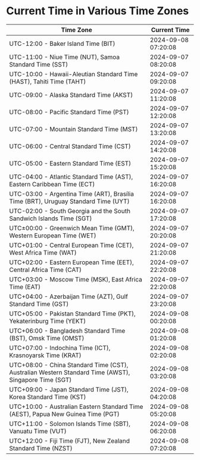 # Current Time in Various Time Zones

| Time Zone | Current Time |
|-----------|--------------|
| UTC-12:00 - Baker Island Time (BIT) | 2024-09-08 07:20:08 |
| UTC-11:00 - Niue Time (NUT), Samoa Standard Time (SST) | 2024-09-07 08:20:08 |
| UTC-10:00 - Hawaii-Aleutian Standard Time (HAST), Tahiti Time (TAHT) | 2024-09-07 09:20:08 |
| UTC-09:00 - Alaska Standard Time (AKST) | 2024-09-07 11:20:08 |
| UTC-08:00 - Pacific Standard Time (PST) | 2024-09-07 12:20:08 |
| UTC-07:00 - Mountain Standard Time (MST) | 2024-09-07 13:20:08 |
| UTC-06:00 - Central Standard Time (CST) | 2024-09-07 14:20:08 |
| UTC-05:00 - Eastern Standard Time (EST) | 2024-09-07 15:20:08 |
| UTC-04:00 - Atlantic Standard Time (AST), Eastern Caribbean Time (ECT) | 2024-09-07 16:20:08 |
| UTC-03:00 - Argentina Time (ART), Brasília Time (BRT), Uruguay Standard Time (UYT) | 2024-09-07 16:20:08 |
| UTC-02:00 - South Georgia and the South Sandwich Islands Time (SGT) | 2024-09-07 17:20:08 |
| UTC±00:00 - Greenwich Mean Time (GMT), Western European Time (WET) | 2024-09-07 20:20:08 |
| UTC+01:00 - Central European Time (CET), West Africa Time (WAT) | 2024-09-07 21:20:08 |
| UTC+02:00 - Eastern European Time (EET), Central Africa Time (CAT) | 2024-09-07 22:20:08 |
| UTC+03:00 - Moscow Time (MSK), East Africa Time (EAT) | 2024-09-07 22:20:08 |
| UTC+04:00 - Azerbaijan Time (AZT), Gulf Standard Time (GST) | 2024-09-07 23:20:08 |
| UTC+05:00 - Pakistan Standard Time (PKT), Yekaterinburg Time (YEKT) | 2024-09-08 00:20:08 |
| UTC+06:00 - Bangladesh Standard Time (BST), Omsk Time (OMST) | 2024-09-08 01:20:08 |
| UTC+07:00 - Indochina Time (ICT), Krasnoyarsk Time (KRAT) | 2024-09-08 02:20:08 |
| UTC+08:00 - China Standard Time (CST), Australian Western Standard Time (AWST), Singapore Time (SGT) | 2024-09-08 03:20:08 |
| UTC+09:00 - Japan Standard Time (JST), Korea Standard Time (KST) | 2024-09-08 04:20:08 |
| UTC+10:00 - Australian Eastern Standard Time (AEST), Papua New Guinea Time (PGT) | 2024-09-08 05:20:08 |
| UTC+11:00 - Solomon Islands Time (SBT), Vanuatu Time (VUT) | 2024-09-08 06:20:08 |
| UTC+12:00 - Fiji Time (FJT), New Zealand Standard Time (NZST) | 2024-09-08 07:20:08 |
